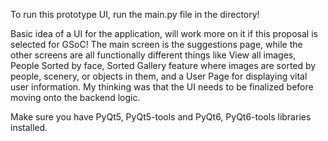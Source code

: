 To run this prototype UI, run the main.py file in the directory!

Basic idea of a UI for the application, will work more on it if this proposal is selected for GSoC! The main screen is the suggestions page, while the other screens are all functionally different things like View all images, People Sorted by face, Sorted Gallery feature where images are sorted by people, scenery, or objects in them, and a User Page for displaying vital user information. My thinking was that the UI needs to be finalized before moving onto the backend logic.

Make sure you have PyQt5, PyQt5-tools and PyQt6, PyQt6-tools libraries installed. 
